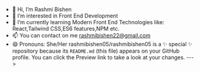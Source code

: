 - 👋 Hi, I’m Rashmi Bishen
- 👀 I’m interested in Front End Development
- 🌱 I’m currently learning Modern Front End Technologies like: React,Tailwind CSS,ES6 features,NPM etc.
- 📫 You can contact on me rashmibishen22@gmail.com
- 😄 Pronouns: She/Her
rashmibishen05/rashmibishen05 is a ✨ special ✨ repository because its `README.md` (this file) appears on your GitHub profile.
You can click the Preview link to take a look at your changes.
--->
